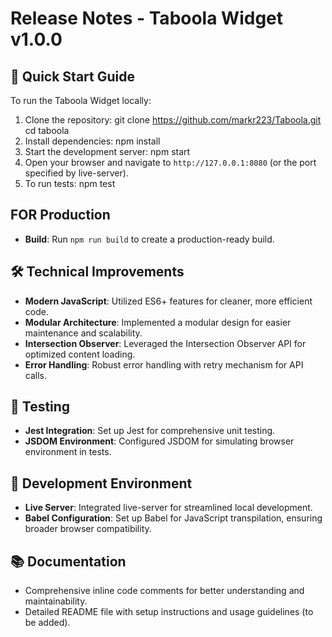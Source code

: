 # Release Notes - Taboola Widget v1.0.0

## 🚀 Quick Start Guide

To run the Taboola Widget locally:

1. Clone the repository:
git clone https://github.com/markr223/Taboola.git
cd taboola
2. Install dependencies: 
npm install
3. Start the development server: 
npm start
4. Open your browser and navigate to `http://127.0.0.1:8080` (or the port specified by live-server).
5. To run tests: 
npm test

##  FOR Production

- **Build**: Run `npm run build` to create a production-ready build.

## 🛠 Technical Improvements

- **Modern JavaScript**: Utilized ES6+ features for cleaner, more efficient code.
- **Modular Architecture**: Implemented a modular design for easier maintenance and scalability.
- **Intersection Observer**: Leveraged the Intersection Observer API for optimized content loading.
- **Error Handling**: Robust error handling with retry mechanism for API calls.

## 🧪 Testing

- **Jest Integration**: Set up Jest for comprehensive unit testing.
- **JSDOM Environment**: Configured JSDOM for simulating browser environment in tests.

## 🚀 Development Environment

- **Live Server**: Integrated live-server for streamlined local development.
- **Babel Configuration**: Set up Babel for JavaScript transpilation, ensuring broader browser compatibility.

## 📚 Documentation

- Comprehensive inline code comments for better understanding and maintainability.
- Detailed README file with setup instructions and usage guidelines (to be added).

